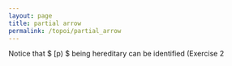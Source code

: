 ```yaml
---
layout: page
title: partial arrow
permalink: /topoi/partial_arrow
---
```

Notice that $ [p) $ being hereditary can be identified (Exercise 2
